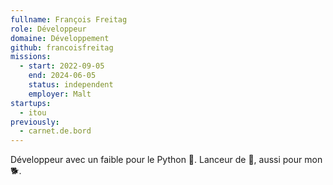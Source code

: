 ```yaml
---
fullname: François Freitag
role: Développeur
domaine: Développement
github: francoisfreitag
missions:
  - start: 2022-09-05
    end: 2024-06-05
    status: independent
    employer: Malt
startups:
  - itou
previously:
  - carnet.de.bord
---
```


Développeur avec un faible pour le Python 🐍.
Lanceur de 🥏, aussi pour mon 🐕.
